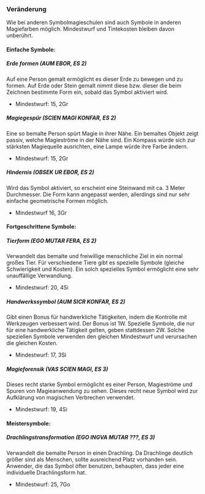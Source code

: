 ### Veränderung
Wie bei anderen Symbolmagieschulen sind auch Symbole in anderen Magiefarben möglich. Mindestwurf und Tintekosten bleiben davon unberührt.


#### Einfache Symbole:

##### Erde formen (AUM EBOR, ES 2)
Auf eine Person gemalt ermöglicht es dieser Erde zu bewegen und zu formen. Auf Erde oder Stein gemalt nimmt diese bzw. dieser die beim Zeichnen bestimmte Form ein, sobald das Symbol aktiviert wird.
* Mindestwurf: 15, 2Gr

##### Magiegespür (SCIEN MAGI KONFAR, ES 2)
Eine so bemalte Person spürt Magie in ihrer Nähe. Ein bemaltes Objekt zeigt passiv, welche Magieströme in der Nähe sind. Ein Kompass würde sich zur stärksten Magiequelle ausrichten, eine Lampe würde ihre Farbe ändern.
* Mindestwurf: 15, 2Gr

##### Hindernis (OBSEK UR EBOR, ES 2)
Wird das Symbol aktiviert, so erscheint eine Steinwand mit ca. 3 Meter Durchmesser. Die Form kann angepasst werden, allerdings sind nur sehr einfache geometrische Formen möglich.
* Mindestwurf 16, 3Gr

#### Fortgeschrittene Symbole:

##### Tierform (EGO MUTAR FERA, ES 2)
Verwandelt das bemalte und freiwillige menschliche Ziel in ein normal großes Tier. Für verschiedene Tiere gibt es spezielle Symbole (gleiche Schwierigkeit und Kosten). Ein solch spezielles Symbol ermöglicht eine sehr unauffällige Verwandlung.
* Mindestwurf: 20, 4Si

##### Handwerkssymbol (AUM SICR KONFAR, ES 2)
Gibt einen Bonus für handwerkliche Tätigkeiten, indem die Kontrolle mit Werkzeugen verbessert wird. Der Bonus ist 1W. Spezielle Symbole, die nur für eine handwerkliche Tätigkeit gelten, geben stattdessen 2W. Solche speziellen Symbole verwenden den gleichen Mindestwurf und verursachen die gleichen Kosten.
* Mindestwurf: 17, 3Si
##### Magieforensik (VAS SCIEN MAGI, ES 3)
Dieses recht starke Symbol ermöglicht es einer Person, Magieströme und Spuren von Magieanwendung zu sehen. Dieses recht neue Symbol wird zur Aufklärung von magischen Verbrechen verwendet.
* Mindestwurf: 19, 4Si

#### Meistersymbole:

##### Drachlingstransformation (EGO INGVA MUTAR ???, ES 3)
Verwandelt die bemalte Person in einen Drachling. Da Drachlinge deutlich größer sind als Menschen, sollte ausreichend Platz vorhanden sein. Anwender, die das Symbol öfter benutzen, behaupten, dass jeder eine individuelle Drachlingsform hat.
* Mindestwurf: 25, 7Go

